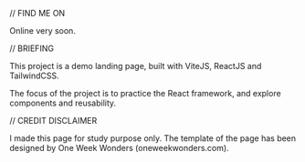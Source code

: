 // FIND ME ON

Online very soon.


// BRIEFING

This project is a demo landing page, built with ViteJS, ReactJS and TailwindCSS.

The focus of the project is to practice the React framework, and explore components and reusability.


// CREDIT DISCLAIMER

I made this page for study purpose only. The template of the page has been designed by One Week Wonders (oneweekwonders.com).
